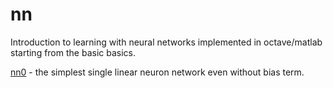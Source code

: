 # nn
Introduction to learning with neural networks implemented in octave/matlab starting from the basic basics.

[nn0](nn0) - the simplest single linear neuron network even without bias term.